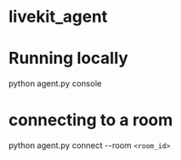 # livekit_agent

# Running locally
python agent.py console

# connecting to a room

python agent.py connect --room `<room_id>`
